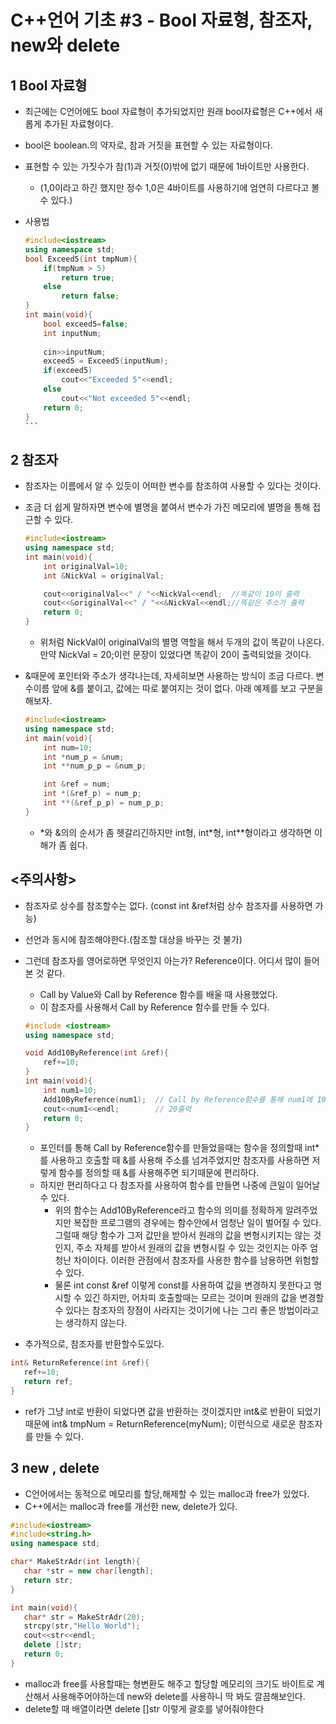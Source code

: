 # C++언어 기초 #3 - Bool 자료형, 참조자, new와 delete
## 1 Bool 자료형
- 최근에는 C언어에도 bool 자료형이 추가되었지만 원래 bool자료형은 C++에서 새롭게 추가된 자료형이다.
- bool은 boolean.의 약자로, 참과 거짓을 표현할 수 있는 자료형이다.
- 표현할 수 있는 가짓수가 참(1)과 거짓(0)밖에 없기 때문에 1바이트만 사용한다.
    - (1,0이라고 하긴 했지만 정수 1,0은 4바이트를 사용하기에 엄연히 다르다고 볼 수 있다.)

- 사용법
    ``` C++
    #include<iostream>
    using namespace std;
    bool Exceed5(int tmpNum){
        if(tmpNum > 5)
            return true;
        else
            return false;
    }
    int main(void){
        bool exceed5=false;
        int inputNum;   
        
        cin>>inputNum;
        exceed5 = Exceed5(inputNum);
        if(exceed5)
            cout<<"Exceeded 5"<<endl;
        else
            cout<<"Not exceeded 5"<<endl;
        return 0;
    }
    ​```

## 2 참조자
- 참조자는 이름에서 알 수 있듯이 어떠한 변수를 참조하여 사용할 수 있다는 것이다.
- 조금 더 쉽게 말하자면 변수에 별명을 붙여서 변수가 가진 메모리에 별명을 통해 접근할 수 있다.
    ``` C++
    #include<iostream>
    using namespace std;
    int main(void){
        int originalVal=10;
        int &NickVal = originalVal;

        cout<<originalVal<<" / "<<NickVal<<endl;  //똑같이 10이 출력
        cout<<&originalVal<<" / "<<&NickVal<<endl;//똑같은 주소가 출력
        return 0;
    }
    ```
    - 위처럼 NickVal이 originalVal의 별명 역할을 해서 두개의 값이 똑같이 나온다. 만약 NickVal = 20;이런 문장이 있었다면 똑같이 20이 출력되었을 것이다.

- &때문에 포인터와 주소가 생각나는데, 자세히보면 사용하는 방식이 조금 다르다. 변수이름 앞에 &를 붙이고, 값에는 따로 붙여지는 것이 없다. 아래 예제를 보고 구분을 해보자.
    ``` C++
    #include<iostream>
    using namespace std;
    int main(void){
        int num=10;
        int *num_p = &num;
        int **num_p_p = &num_p;

        int &ref = num;
        int *(&ref_p) = num_p;
        int **(&ref_p_p) = num_p_p;
    }
    ```
    - \*와 &의의 순서가 좀 헷갈리긴하지만  int형, int*형, int**형이라고 생각하면 이해가 좀 쉽다.

## <주의사항>
- 참조자로 상수를 참조할수는 없다. (const int &ref처럼 상수 참조자를 사용하면 가능)
- 선언과 동시에 참조해야한다.(참조할 대상을 바꾸는 것 불가)
- 그런데 참조자를 영어로하면 무엇인지 아는가? Reference이다. 어디서 많이 들어본 것 같다.
    - Call by Value와 Call by Reference 함수를 배울 때 사용했었다.
    - 이 참조자를 사용해서 Call by Reference 함수를 만들 수 있다.
    ``` C++
    #include <iostream>
    using namespace std;

    void Add10ByReference(int &ref){
        ref+=10;
    }
    int main(void){
        int num1=10;
        Add10ByReference(num1);  // Call by Reference함수를 통해 num1에 10이 더해짐
        cout<<num1<<endl;        // 20출력
        return 0;
    }
    ```
    - 포인터를 통해 Call by Reference함수를 만들었을때는 함수을 정의할때 int*를 사용하고 호출할 때 &를 사용해 주소를 넘겨주었지만 참조자를 사용하면 저렇게 함수를 정의할 때 &를 사용해주면 되기때문에 편리하다.
    - 하지만 편리하다고 다 참조자를 사용하여 함수를 만들면 나중에 큰일이 일어날 수 있다.
        - 위의 함수는 Add10ByReference라고 함수의 의미를 정확하게 알려주었지만 복잡한 프로그램의 경우에는 함수안에서 엄청난 일이 벌어질 수 있다. 그럴때 해당 함수가 그저 값만을 받아서 원래의 값을 변형시키지는 않는 것인지, 주소 자체를 받아서 원래의 값을 변형시킬 수 있는 것인지는 아주 엄청난 차이이다. 이러한 관점에서 참조자를 사용한 함수를 남용하면 위험할 수 있다.
        - 물론 int const &ref 이렇게 const를 사용하여 값을 변경하지 못한다고 명시할 수 있긴 하지만, 어차피 호출할때는 모르는 것이며 원래의 값을 변경할 수 있다는 참조자의 장점이 사라지는 것이기에 나는 그리 좋은 방법이라고는 생각하지 않는다.

- 추가적으로, 참조자를 반환할수도있다.
``` C++
int& ReturnReference(int &ref){
   ref+=10;
   return ref;
}
```
- ref가 그냥 int로 반환이 되었다면 값을 반환하는 것이겠지만 int&로 반환이 되었기 때문에 int& tmpNum = ReturnReference(myNum); 이런식으로 새로운 참조자를 만들 수 있다.


## 3 new , delete
- C언어에서는 동적으로 메모리를 할당,해제할 수 있는 malloc과 free가 있었다.
- C++에서는 malloc과 free를 개선한 new, delete가 있다.
``` C++
#include<iostream>
#include<string.h>
using namespace std;

char* MakeStrAdr(int length){
   char *str = new char[length];
   return str;
}

int main(void){
   char* str = MakeStrAdr(20);
   strcpy(str,"Hello World");
   cout<<str<<endl;
   delete []str;
   return 0;
}
```
- malloc과 free를 사용할때는 형변환도 해주고 할당할 메모리의 크기도 바이트로 계산해서 사용해주어야하는데 new와 delete를 사용하니 딱 봐도 깔끔해보인다.
- delete할 때 배열이라면 delete []str 이렇게 괄호를 넣어줘야한다

​

​

